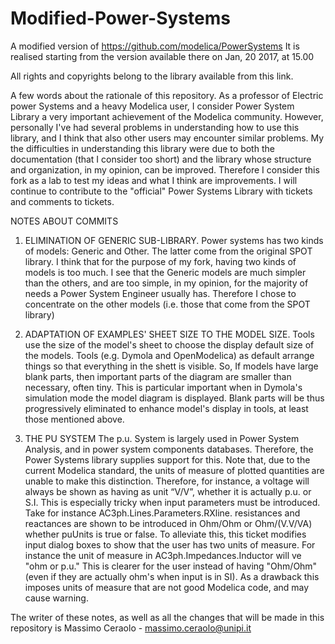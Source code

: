 # Modified-Power-Systems
A modified version of https://github.com/modelica/PowerSystems
It is realised starting from the version available there on Jan, 20 2017, at 15.00

All rights and copyrights belong to the library available from this link.

A few words about the rationale of this repository. As a professor of Electric power Systems and a heavy Modelica user, I consider Power System Library a very important achievement of the Modelica community. However, personally I've had several problems in understanding how to use this library, and I think that also other users may encounter similar problems.
My the difficulties in understanding this library were due to both the documentation (that I consider too short) and the library whose structure and organization, in my opinion, can be improved.
Therefore I consider this fork as a lab to test my ideas and what I think are improvements. I will continue to contribute to the "official" Power Systems Library with tickets and comments to tickets.

NOTES ABOUT COMMITS

1)  ELIMINATION OF GENERIC SUB-LIBRARY.
Power systems has two kinds of models: Generic and Other. The latter come from the original SPOT library. I think that for the purpose of my fork, having two kinds of models is too much. I see  that the Generic models are much simpler than the others, and are too simple, in my opinion, for the majority of needs a  Power System Engineer usually has. Therefore I chose to concentrate on the other models (i.e. those that come from the SPOT library)

2) ADAPTATION OF EXAMPLES' SHEET SIZE TO THE MODEL SIZE.
 Tools use the size of the model's sheet to choose the display default size of the models. Tools (e.g. Dymola and OpenModelica) as default arrange things so that everything in the shett is visible. So, If models have large blank parts, then important parts of the diagram are smaller than necessary, often tiny. This is particular important when in Dymola's simulation mode the model diagram is displayed.
  Blank parts will be thus progressively eliminated to enhance model's display in tools, at least those mentioned above.

3) THE PU SYSTEM
The p.u. System is largely used in Power System Analysis, and in power system components databases. Therefore, the Power Systems library supplies support for this.
Note that, due to the current Modelica standard, the units of measure of plotted quantities are unable to make this distinction. Therefore, for instance, a voltage will always be shown as having as unit “V/V”, whether it is actually p.u. or S.I.
This is especially tricky when input parameters must be introduced. Take for instance AC3ph.Lines.Parameters.RXline. resistances and reactances are shown to be introduced in Ohm/Ohm or Ohm/(V.V/VA) whether puUnits is true or false.
To alleviate this, this ticket modifies input dialog boxes to show that the user has two units of measure. For instance the unit of measure in AC3ph.Impedances.Inductor will ve "ohm or p.u." This is clearer for the user instead of having "Ohm/Ohm" (even if they are actually ohm's when input is in SI). As a drawback this imposes units of measure that are not good Modelica code, and may cause warning.


The writer of these notes, as well as all the changes that will be made in this repository is
Massimo Ceraolo - massimo.ceraolo@unipi.it


